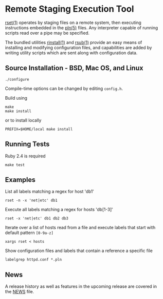 Remote Staging Execution Tool
=============================

[rset(1)] operates by staging files on a remote system, then executing
instructions embedded in the [pln(5)] files. Any interpreter capable of running
scripts read over a pipe may be specified.

The bundled utilities [rinstall(1)] and [rsub(1)] provide an easy means of
installing and modifying configuration files, and capabilities are added by
writing utility scripts which are sent along with configuration data.

Source Installation - BSD, Mac OS, and Linux
--------------------------------------------

    ./configure

Compile-time options can be changed by editing `config.h`.

Build using

    make
    make install

or to install locally

    PREFIX=$HOME/local make install

Running Tests
-------------

Ruby 2.4 is required

    make test

Examples
--------

List all labels matching a regex for host 'db1'

    rset -n -x 'net|etc' db1

Execute all labels matching a regex for hosts 'db[1-3]'

    rset -x 'net|etc' db1 db2 db3

Iterate over a list of hosts read from a file and execute labels that start with
default pattern `[0-9a-z]`

    xargs rset < hosts

Show configuration files and labels that contain a reference a specific file

    labelgrep httpd.conf *.pln

News
----

A release history as well as features in the upcoming release are covered in the
[NEWS](NEWS) file.

[rset(1)]: http://scriptedconfiguration.org/man/rset.1.html
[pln(5)]: http://scriptedconfiguration.org/man/pln.5.html
[rinstall(1)]: http://scriptedconfiguration.org/man/rinstall.1.html
[rsub(1)]: http://scriptedconfiguration.org/man/rsub.1.html
